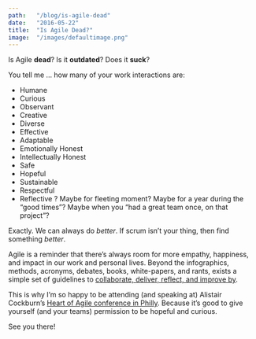 ```yaml
---
path:	"/blog/is-agile-dead"
date:	"2016-05-22"
title:	"Is Agile Dead?"
image:	"/images/defaultimage.png"
---
```


Is Agile **dead**? Is it **outdated**? Does it **suck**?

You tell me … how many of your work interactions are:

* Humane
* Curious
* Observant
* Creative
* Diverse
* Effective
* Adaptable
* Emotionally Honest
* Intellectually Honest
* Safe
* Hopeful
* Sustainable
* Respectful
* Reflective ?
Maybe for fleeting moment? Maybe for a year during the “good times”? Maybe when you “had a great team once, on that project”?

Exactly. We can always do *better*. If scrum isn’t your thing, then find something *better*.

Agile is a reminder that there’s always room for more empathy, happiness, and impact in our work and personal lives. Beyond the infographics, methods, acronyms, debates, books, white-papers, and rants, exists a simple set of guidelines to [collaborate, deliver, reflect, and improve by](http://alistair.cockburn.us/Rediscovering+the+Heart+of+Agile).

This is why I’m so happy to be attending (and speaking at) Alistair Cockburn’s [Heart of Agile conference in Philly](http://heartofagile.com/heart-of-agile-philadelphia/). Because it’s good to give yourself (and your teams) permission to be hopeful and curious.

See you there!

